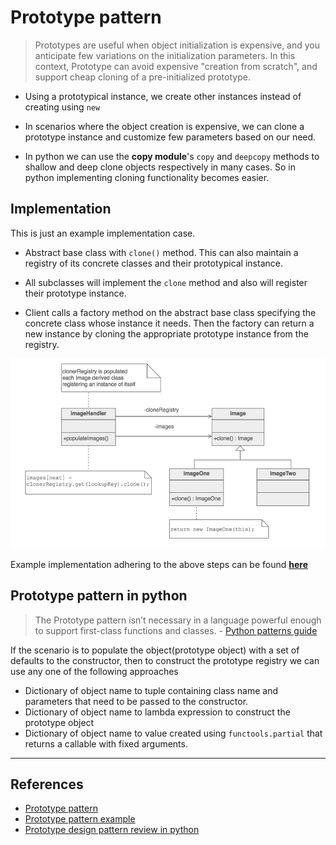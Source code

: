 # Prototype pattern

> Prototypes are useful when object initialization is expensive, and you anticipate few variations on the initialization parameters. In this context, Prototype can avoid expensive "creation from scratch", and support cheap cloning of a pre-initialized prototype.

* Using a prototypical instance, we create other instances instead of creating using `new`

* In scenarios where the object creation is expensive, we can clone a prototype instance and customize few parameters based on our need.

* In python we can use the **copy module**'s `copy` and `deepcopy` methods to shallow and deep clone objects respectively in many cases. So in python implementing cloning functionality becomes easier.

## Implementation

This is just an example implementation case.

* Abstract base class with `clone()` method. This can also maintain a registry of its concrete classes and their prototypical instance.

* All subclasses will implement the `clone` method and also will register their prototype instance.

* Client calls a factory method on the abstract base class specifying the concrete class whose instance it needs. Then the factory can return a new instance by cloning the appropriate prototype instance from the registry.

![prototype design pattern](./prototype.png)

Example implementation adhering to the above steps can be found [**here**](https://github.com/faif/python-patterns/blob/master/patterns/creational/prototype.py)

## Prototype pattern in python

>The Prototype pattern isn’t necessary in a language powerful enough to support first-class functions and classes. - [Python patterns guide](https://python-patterns.guide/gang-of-four/prototype/)

If the scenario is to populate the object(prototype object) with a set of defaults to the constructor, then to construct the prototype registry we can use any one of the following approaches

* Dictionary of object name to tuple containing class name and parameters that need to be passed to the constructor.
* Dictionary of object name to lambda expression to construct the prototype object
* Dictionary of object name to value created using `functools.partial` that returns a callable with fixed arguments.

---

## References

* [Prototype pattern](https://sourcemaking.com/design_patterns/prototype)
* [Prototype pattern example](https://github.com/faif/python-patterns/blob/master/patterns/creational/prototype.py)
* [Prototype design pattern review in python](https://python-patterns.guide/gang-of-four/prototype/)
